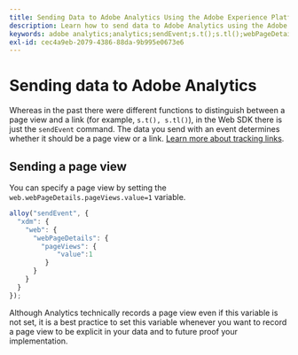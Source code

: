 ```yaml
---
title: Sending Data to Adobe Analytics Using the Adobe Experience Platform Web SDK
description: Learn how to send data to Adobe Analytics using the Adobe Experience Platform Web SDK.
keywords: adobe analytics;analytics;sendEvent;s.t();s.tl();webPageDetails;pageViews;webInteraction;web Interaction;page views;link tracking;links;track links;clickCollection;click collection;
exl-id: cec4a9eb-2079-4386-88da-9b995e0673e6
---
```

# Sending data to Adobe Analytics

Whereas in the past there were different functions to distinguish between a page view and a link (for example, `s.t(), s.tl()`), in the Web SDK there is just the `sendEvent` command. The data you send with an event determines whether it should be a page view or a link. [Learn more about tracking links](../track-links.md).

## Sending a page view

You can specify a page view by setting the `web.webPageDetails.pageViews.value=1` variable.

```javascript
alloy("sendEvent", {
  "xdm": {
    "web": {
      "webPageDetails": {
        "pageViews": {
            "value":1
         }
      }
    }
  }
});
```

Although Analytics technically records a page view even if this variable is not set, it is a best practice to set this variable whenever you want to record a page view to be explicit in your data and to future proof your implementation.
